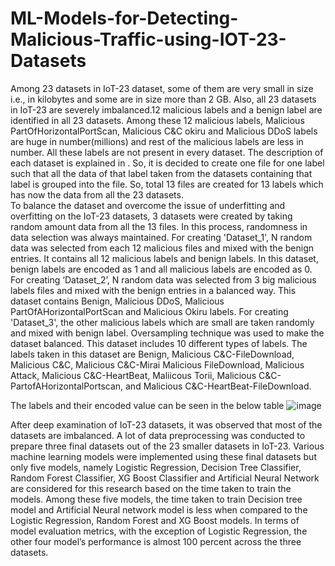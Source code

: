 # ML-Models-for-Detecting-Malicious-Traffic-using-IOT-23-Datasets
Among 23 datasets in IoT-23 dataset, some of them are very small in size i.e., in kilobytes and some are in size more than 2 GB. Also, all 23 datasets in IoT-23 are severely imbalanced.12 malicious labels and a benign label are identified in all 23 datasets. Among these 12 malicious labels, Malicious PartOfHorizontalPortScan, Malicious C&C okiru and Malicious DDoS labels are huge in number(millions) and rest of the malicious labels are less in number. All these labels are not present in every dataset. The description of each dataset is explained in .  So, it is decided to create one file for one label such that all the data of that label taken from the datasets containing that label is grouped into the file. So, total 13 files are created for 13 labels which has now the data from all the 23 datasets.  
To balance the dataset and overcome the issue of underfitting and overfitting on the IoT-23 datasets, 3 datasets were created by taking random amount data from all the 13 files. In this process, randomness in data selection was always maintained. 
For creating 'Dataset_1', N random data was selected from each 12 malicious files and mixed with the benign entries. It contains all 12 malicious labels and benign labels. In this dataset, benign labels are encoded as 1 and all malicious labels are encoded as 0. 
For creating ‘Dataset_2’, N random data was selected from 3 big malicious labels files and mixed with the benign entries in a balanced way. This dataset contains Benign, Malicious DDoS, Malicious PartOfAHorizontalPortScan and Malicious Okiru labels. 
For creating 'Dataset_3', the other malicious labels which are small are taken randomly and mixed with benign label. Oversampling technique was used to make the dataset balanced. This dataset includes 10 different types of labels. The labels taken in this dataset are Benign, Malicious   C&C-FileDownload, Malicious   C&C, Malicious   C&C-Mirai Malicious   FileDownload, Malicious   Attack, Malicious   C&C-HeartBeat, Maliicous   Torii, Malicious   C&C-PartofAHorizontalPortscan, and Malicious   C&C-HeartBeat-FileDownload. 

The labels and their encoded value can be seen in the below table
![image](https://user-images.githubusercontent.com/20298176/111230848-df78bb80-85ad-11eb-9a00-6316712ef44e.png)

After deep examination of IoT-23 datasets, it was observed that most of the datasets are imbalanced. A lot of data preprocessing was conducted to prepare three final datasets out of the 23 smaller datasets in IoT-23. Various machine learning models were implemented using these final datasets but only five models, namely Logistic Regression, Decision Tree Classifier, Random Forest Classifier, XG Boost Classifier and Artificial Neural Network are considered for this research based on the time taken to train the models. Among these five models, the time taken to train Decision tree model and Artificial Neural network model is less when compared to the Logistic Regression, Random Forest and XG Boost models. In terms of model evaluation metrics, with the exception of Logistic Regression, the other four model’s performance is almost 100 percent across the three datasets. 

